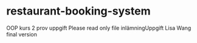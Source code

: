 # restaurant-booking-system
OOP kurs 2 prov uppgift
Please read only file
inlämningUppgift Lisa Wang final version 
